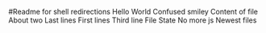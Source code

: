 #Readme for shell redirections
Hello World
Confused smiley
Content of file
About two
Last lines
First lines
Third line
File
State
No more js
Newest files
